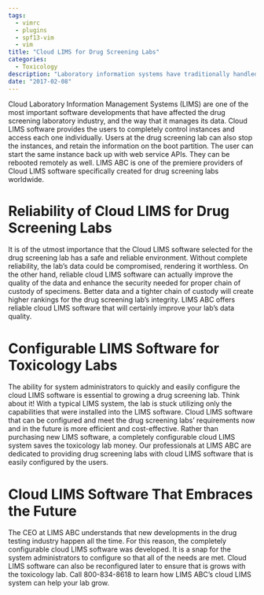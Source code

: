 ```yaml
---
tags:
  - vimrc
  - plugins
  - spf13-vim
  - vim
title: "Cloud LIMS for Drug Screening Labs"
categories:
  - Toxicology
description: "Laboratory information systems have traditionally handled only the management and "
date: "2017-02-08"
---
```


Cloud Laboratory Information Management Systems (LIMS) are one of the most important software developments that have affected the drug screening laboratory industry, and the way that it manages its data. Cloud LIMS software provides the users to completely control instances and access each one individually. Users at the drug screening lab can also stop the instances, and retain the information on the boot partition. The user can start the same instance back up with web service APIs. They can be rebooted remotely as well. LIMS ABC is one of the premiere providers of Cloud LIMS software specifically created for drug screening labs worldwide.

 

# Reliability of Cloud LIMS for Drug Screening Labs

It is of the utmost importance that the Cloud LIMS software selected for the drug screening lab has a safe and reliable environment. Without complete reliability, the lab’s data could be compromised, rendering it worthless. On the other hand, reliable cloud LIMS software can actually improve the quality of the data and enhance the security needed for proper chain of custody of specimens. Better data and a tighter chain of custody will create higher rankings for the drug screening lab’s integrity. LIMS ABC offers reliable cloud LIMS software that will certainly improve your lab’s data quality.

# Configurable LIMS Software for Toxicology Labs

The ability for system administrators to quickly and easily configure the cloud LIMS software is essential to growing a drug screening lab. Think about it! With a typical LIMS system, the lab is stuck utilizing only the capabilities that were installed into the LIMS software. Cloud LIMS software that can be configured and meet the drug screening labs’ requirements now and in the future is more efficient and cost-effective. Rather than purchasing new LIMS software, a completely configurable cloud LIMS system saves the toxicology lab money. Our professionals at LIMS ABC are dedicated to providing drug screening labs with cloud LIMS software that is easily configured by the users.

# Cloud LIMS Software That Embraces the Future

The CEO at LIMS ABC understands that new developments in the drug testing industry happen all the time. For this reason, the completely configurable cloud LIMS software was developed. It is a snap for the system administrators to configure so that all of the needs are met. Cloud LIMS software can also be reconfigured later to ensure that is grows with the toxicology lab. Call 800-834-8618 to learn how LIMS ABC’s cloud LIMS system can help your lab grow.
